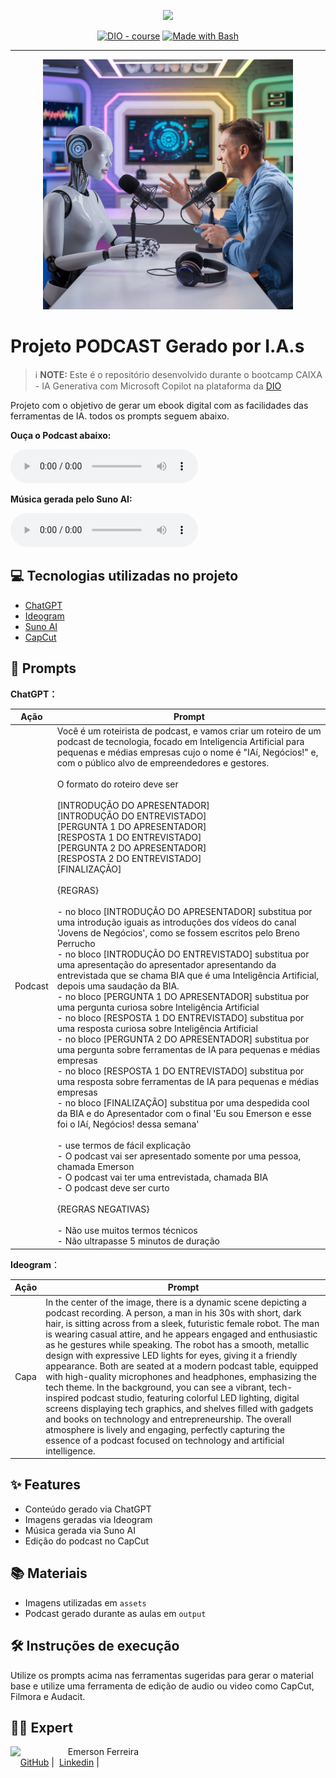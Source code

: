 <p align="center">
    <img width="100" src=".github/assets/banner.png">
</p>


<p align="center">
<a href="https://dio.me/"><img src="https://img.shields.io/badge/DIO-Course-28DA77?logo=youtube" alt="DIO - course"></a>
<a href="https://www.gnu.org/software/bash/" title="Go to Bash homepage"><img src="https://img.shields.io/badge/Prompt-Project-blue?logo=gnu-bash&amp;logoColor=white" alt="Made with Bash"></a></p>

-------


<p align="center">
<img 
    src="./assets/cover.jpeg"
    width="400"  
/>
</p>

# Projeto PODCAST Gerado por I.A.s


 > ℹ️ **NOTE:** Este é o repositório desenvolvido durante o bootcamp CAIXA - IA Generativa com Microsoft Copilot na plataforma da [DIO](https://dio.me)

Projeto com o objetivo de gerar um ebook digital com as facilidades das ferramentas de IA. todos os prompts seguem abaixo.

**Ouça o Podcast abaixo:**

<audio controls>
  <source src="./output/podcast_iai_negocios.mp3" type="audio/mpeg">
  Your browser does not support the audio element.
</audio>

**Música gerada pelo Suno AI:**

<audio controls>
  <source src="./output/musica_suno.mp3" type="audio/mpeg">
  Your browser does not support the audio element.
</audio>

## 💻 Tecnologias utilizadas no projeto

- [ChatGPT](https://chat.openai.com/) 
- [Ideogram](https://ideogram.ai/)
- [Suno AI](https://suno.com/)
- [CapCut](https://www.capcut.com/pt-br/)

## 🧠 Prompts


**ChatGPT：**

|   Ação   |Prompt                                                                                                                                                                                                                                                                         |
| :------: | ------------------------------------------------------------------------------------------------------------------------------------------------------------------------------------------------------------------------------------------------------------------------------ |
|  Podcast  | Você é um roteirista de podcast, e vamos criar um  roteiro de um podcast de tecnologia, focado em Inteligencia Artificial para pequenas e médias empresas cujo o nome é "IAí, Negócios!" e,  com o público alvo de empreendedores e gestores. <br><br> O formato do roteiro deve ser <br><br> [INTRODUÇÃO DO APRESENTADOR] <br> [INTRODUÇÃO DO ENTREVISTADO] <br> [PERGUNTA 1 DO APRESENTADOR] <br> [RESPOSTA 1 DO ENTREVISTADO] <br> [PERGUNTA 2 DO APRESENTADOR] <br> [RESPOSTA 2 DO ENTREVISTADO] <br> [FINALIZAÇÃO] <br><br> {REGRAS} <br><br> - no bloco [INTRODUÇÃO DO APRESENTADOR] substitua por uma introdução iguais as introduções dos vídeos do canal 'Jovens de Negócios', como se fossem escritos pelo Breno Perrucho <br>- no bloco [INTRODUÇÃO DO ENTREVISTADO] substitua por uma apresentação do apresentador apresentando da entrevistada que se chama BIA que é uma Inteligência Artificial, depois uma saudação da BIA. <br> - no bloco [PERGUNTA 1 DO APRESENTADOR] substitua por uma pergunta curiosa sobre Inteligência Artificial <br> - no bloco [RESPOSTA 1 DO ENTREVISTADO] substitua por uma resposta curiosa sobre Inteligência Artificial <br> - no bloco [PERGUNTA 2 DO APRESENTADOR] substitua por uma pergunta sobre ferramentas de IA para pequenas e médias empresas <br> - no bloco [RESPOSTA 1 DO ENTREVISTADO] substitua por uma resposta sobre ferramentas de IA para pequenas e médias empresas <br> - no bloco [FINALIZAÇÃO] substitua por uma despedida cool da BIA e do Apresentador com o final 'Eu sou Emerson e esse foi o IAí, Negócios! dessa semana' <br><br> - use termos de fácil explicação <br> - O podcast vai ser apresentado somente por uma pessoa, chamada Emerson <br> - O podcast vai ter uma entrevistada, chamada BIA <br> - O podcast deve ser curto <br><br> {REGRAS NEGATIVAS} <br><br> - Não use muitos termos técnicos <br> - Não ultrapasse 5 minutos de duração |


**Ideogram**：

|  Ação  | Prompt                                                                                 |
| :----: | -------------------------------------------------------------------------------------- |
| Capa   | In the center of the image, there is a dynamic scene depicting a podcast recording. A person, a man in his 30s with short, dark hair, is sitting across from a sleek, futuristic female robot. The man is wearing casual attire, and he appears engaged and enthusiastic as he gestures while speaking. The robot has a smooth, metallic design with expressive LED lights for eyes, giving it a friendly appearance. Both are seated at a modern podcast table, equipped with high-quality microphones and headphones, emphasizing the tech theme. In the background, you can see a vibrant, tech-inspired podcast studio, featuring colorful LED lighting, digital screens displaying tech graphics, and shelves filled with gadgets and books on technology and entrepreneurship. The overall atmosphere is lively and engaging, perfectly capturing the essence of a podcast focused on technology and artificial intelligence. |

## ✨ Features

- Conteúdo gerado via ChatGPT
- Imagens geradas via Ideogram
- Música gerada via Suno AI
- Edição do podcast no CapCut

## 📚 Materiais

- Imagens utilizadas em `assets`
- Podcast gerado durante as aulas em `output`

## 🛠️ Instruções de execução

Utilize os prompts acima nas ferramentas sugeridas para gerar o material base e utilize uma ferramenta de edição de audio ou video como CapCut, Filmora e Audacit.

## 👨‍💻 Expert

<p>
    <img 
      align=left 
      margin=10 
      width=80 
      src="https://avatars.githubusercontent.com/u/25356892?v=4"
    />
    <p>&nbsp&nbsp&nbspEmerson Ferreira<br>
    &nbsp&nbsp&nbsp
    <a href="https://github.com/oemeferreira">GitHub</a>&nbsp;|&nbsp;
    <a href="https://linkedin.com/in/oemeferreira">Linkedin</a>&nbsp;|&nbsp;</p>
</p>
<br/><br/>
<p>
